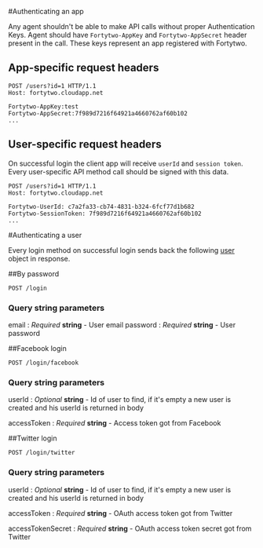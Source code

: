 #Authenticating an app

Any agent shouldn't be able to make API calls without proper Authentication Keys.
Agent should have `Fortytwo-AppKey` and `Fortytwo-AppSecret` header present in the call. These keys represent an app registered with Fortytwo.
  
## App-specific request headers 
```http 
POST /users?id=1 HTTP/1.1
Host: fortytwo.cloudapp.net
  
Fortytwo-AppKey:test
Fortytwo-AppSecret:7f989d7216f64921a4660762af60b102
...
```

## User-specific request headers 

On successful login the client app will receive `userId` and `session token`. Every user-specific API method call
should be signed with this data.


```http 
POST /users?id=1 HTTP/1.1
Host: fortytwo.cloudapp.net

Fortytwo-UserId: c7a2fa33-cb74-4831-b324-6fcf77d1b682
Fortytwo-SessionToken: 7f989d7216f64921a4660762af60b102
...
```

#Authenticating a user 

Every login method on successful login  sends back the following [user](https://github.com/funkyOne/fortyTwo.Docs/blob/master/UserManagement.md#response) object in response.


##By password
```
POST /login
```
### Query string parameters
email
: _Required_ **string** - User email
password
: _Required_ **string** - User password

##Facebook login
```
POST /login/facebook
```

### Query string parameters
userId
: _Optional_ **string** - Id of user to find, if it's empty a new user is created and his userId is returned in body

accessToken
: _Required_ **string** - Access token got from Facebook

##Twitter login
```
POST /login/twitter
```
### Query string parameters
userId
: _Optional_ **string** - Id of user to find, if it's empty a new user is created and his userId is returned in body

accessToken
: _Required_ **string** - OAuth access token got from Twitter

accessTokenSecret
: _Required_ **string** - OAuth access token secret got from Twitter
